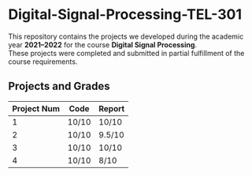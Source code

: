 # Digital-Signal-Processing-TEL-301

This repository contains the projects we developed during the academic year **2021–2022** for the course **Digital Signal Processing**.  
These projects were completed and submitted in partial fulfillment of the course requirements.

## Projects and Grades

| Project Num | Code             | Report      |  
|--------|---------------------------|---------------|
| 1      | 10/10             | 10/10          |
| 2      | 10/10             | 9.5/10          |
| 3      | 10/10             | 10/10          |
| 4      | 10/10             | 8/10          |

